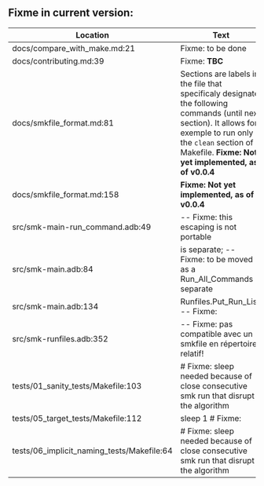 Fixme in current version:
-------------------------

Location | Text
---------|-----
docs/compare_with_make.md:21|Fixme: to be done
docs/contributing.md:39|Fixme: **TBC**
docs/smkfile_format.md:81|Sections are labels in the file that specificaly designate the following commands (until next section). It allows for exemple to run only the `clean` section of a Makefile. **Fixme: Not yet implemented, as of v0.0.4**  
docs/smkfile_format.md:158|   **Fixme: Not yet implemented, as of v0.0.4**
src/smk-main-run_command.adb:49|      -- Fixme: this escaping is not portable
src/smk-main.adb:84|   is separate; -- Fixme: to be moved as a Run_All_Commands separate
src/smk-main.adb:134|         Runfiles.Put_Run_List; -- Fixme:
src/smk-runfiles.adb:352|            -- Fixme: pas compatible avec un smkfile en répertoire relatif!
tests/01_sanity_tests/Makefile:103|	# Fixme: sleep needed because of close consecutive smk run that disrupt the algorithm
tests/05_target_tests/Makefile:112|	sleep 1 # Fixme:
tests/06_implicit_naming_tests/Makefile:64|	# Fixme: sleep needed because of close consecutive smk run that disrupt the algorithm
